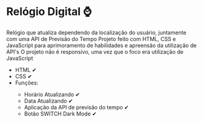 <h1>Relógio Digital ⌚</h1>

Relógio que atualiza dependendo da localização do usuário, juntamente com uma API de Previsão do Tempo
Projeto feito com HTML, CSS e JavaScript para aprimoramento de habilidades e apreensão da utilização de API's
O projeto não é responsivo, uma vez que o foco era utilização de JavaScript

<ul>
<li>HTML ✔</li>
<li>CSS ✔</li>
<li>Funções:</li>
  <ul>
    <li>Horário Atualizando ✔</li>
    <li>Data Atualizando ✔</li>
    <li>Aplicação da API de previsão do tempo ✔</li>
    <li>Botão SWITCH Dark Mode ✔</li>
  </ul>
</ul>
